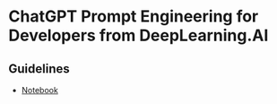 # ChatGPT Prompt Engineering for Developers from DeepLearning.AI

## Guidelines
- [Notebook](./lessons/l2-guidelines.ipynb)